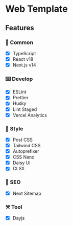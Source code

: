 # Web Template

## Features

### 🌳 Common

- [x] TypeScript
- [x] React v18
- [x] Next.js v14

### ⌨️ Develop

- [x] ESLint
- [x] Prettier
- [x] Husky
- [x] Lint Staged
- [x] Vercel Analytics

### 👗 Style

- [x] Post CSS
- [x] Tailwind CSS
- [x] Autoprefixer
- [x] CSS Nano
- [x] Daisy UI
- [x] CLSX

### 🔎 SEO

- [x] Next Sitemap

### ⚒️ Tool

- [x] Dayjs
